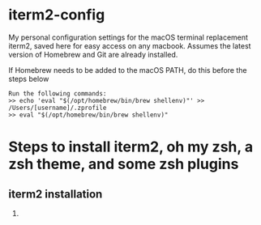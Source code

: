 # iterm2-config
My personal configuration settings for the macOS terminal replacement iterm2, saved here for easy access on any macbook. Assumes the latest version of Homebrew and Git are already installed.

If Homebrew needs to be added to the macOS PATH, do this before the steps below
```
Run the following commands:
>> echo 'eval "$(/opt/homebrew/bin/brew shellenv)"' >> /Users/[username]/.zprofile
>> eval "$(/opt/homebrew/bin/brew shellenv)"
```

# Steps to install iterm2, oh my zsh, a zsh theme, and some zsh plugins
## iterm2 installation
1. 